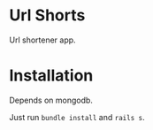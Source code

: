 Url Shorts
==========

Url shortener app.

# Installation

Depends on mongodb.

Just run `bundle install` and `rails s`.
